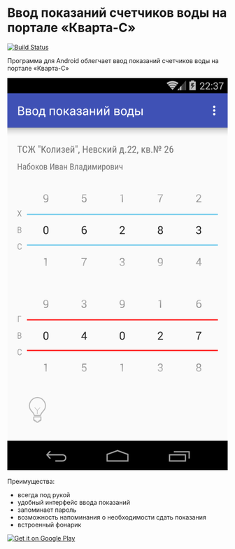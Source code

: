Ввод показаний счетчиков воды на портале «Кварта-С»
=========================

[![Build Status](https://travis-ci.org/hram/Kvarta.svg)](https://travis-ci.org/hram/Kvarta)

Программа для Android облегчает ввод показаний счетчиков воды на портале «Кварта-С»

![](screenshot.png)

Преимущества:
- всегда под рукой
- удобный интерфейс ввода показаний
- запоминает пароль
- возможность напоминания о необходимости сдать показания
- встроенный фонарик

<a href="https://play.google.com/store/apps/details?id=hram.kvarta&utm_source=global_co&utm_medium=prtnr&utm_content=Mar2515&utm_campaign=PartBadge&pcampaignid=MKT-AC-global-none-all-co-pr-py-PartBadges-Oct1515-1"><img alt="Get it on Google Play" src="https://play.google.com/intl/en_us/badges/images/apps/ru-play-badge-border.png" /></a>